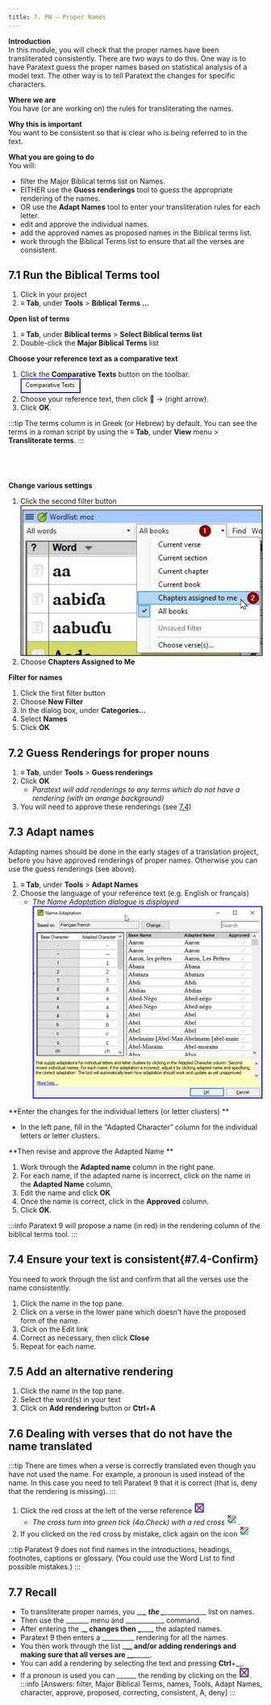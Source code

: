 ```yaml
---
title: 7. PN – Proper Names
---
```

**Introduction**  
In this module, you will check that the proper names have been transliterated consistently. There are two ways to do this. One way is to have Paratext guess the proper names based on statistical analysis of a model text. The other way is to tell Paratext the changes for specific characters.

**Where we are**  
You have (or are working on) the rules for transliterating the names.

**Why this is important**  
You want to be consistent so that is clear who is being referred to in the text.

**What you are going to do**  
You will:

-  filter the Major Biblical terms list on Names.
-  EITHER use the **Guess renderings** tool to guess the appropriate rendering of the names.
-  OR use the **Adapt Names** tool to enter your transliteration rules for each letter.
-  edit and approve the individual names.
-  add the approved names as proposed names in the Biblical terms list.
-  work through the Biblical Terms list to ensure that all the verses are consistent.

## 7.1 Run the Biblical Terms tool
1.  Click in your project
1.  **≡ Tab**, under **Tools** \> **Biblical Terms …**

**Open list of terms**
1.  **≡ Tab**, under **Biblical terms** \> **Select Biblical terms list**
1.  Double-click the **Major Biblical Terms** list

**Choose your reference text as a comparative text**
1.  Click the **Comparative Texts** button on the toolbar.  
    ![](../media/a8aaefe50d587f11eecaed376d9ac678.png)  
1.  Choose your reference text, then click **** → (right arrow).
1.  Click **OK**.

:::tip
The terms column is in Greek (or Hebrew) by default. You can see the terms in a roman script by using the **≡ Tab**, under **View** menu \> **Transliterate terms**.
:::

 
-----


**Change various settings**
1.  Click the second filter button  
    ![](../media/acfeacca31ac78c92cba3987051ae756.png)
1.  Choose **Chapters Assigned to Me**

**Filter for names**
1.  Click the first filter button
1.  Choose **New Filter** 
1.  In the dialog box, under **Categories…**
1.  Select **Names**
1.  Click **OK**

## 7.2 Guess Renderings for proper nouns
1.  **≡ Tab**, under **Tools** \> **Guess renderings**
1.  Click **OK**  
     -  *Paratext will add renderings to any terms which do not have a rendering (with an orange background)*
1.  You will need to approve these renderings (see [7.4](#7.4-Confirm))

## 7.3 Adapt names
Adapting names should be done in the early stages of a translation project, before you have approved renderings of proper names. Otherwise you can use the guess renderings (see above).

1.  **≡ Tab**, under **Tools** \> **Adapt Names**
1.  Choose the language of your reference text (e.g. English or français)  
     -  *The Name Adaptation dialogue is displayed*  
    ![](../media/f559dca6241f7ff8e50dcdda31fc57d3.png)

**Enter the changes for the individual letters (or letter clusters)  **
-  In the left pane, fill in the “Adapted Character” column for the individual letters or letter clusters.

**Then revise and approve the Adapted Name  **
1.  Work through the **Adapted name** column in the right pane.
1.  For each name, if the adapted name is incorrect, click on the name in the **Adapted Name** column,
1.  Edit the name and click **OK**
1.  Once the name is correct, click in the **Approved** column.
1.  Click **OK**.

:::info
Paratext 9 will propose a name (in red) in the rendering column of the biblical terms tool.
:::

## 7.4 Ensure your text is consistent{#7.4-Confirm}
You need to work through the list and confirm that all the verses use the name consistently.

1.  Click the name in the top pane.
1.  Click on a verse in the lower pane which doesn’t have the proposed form of the name.
1.  Click on the Edit link
1.  Correct as necessary, then click **Close**
1.  Repeat for each name.

## 7.5 Add an alternative rendering
1.  Click the name in the top pane.
1.  Select the word(s) in your text
1.  Click on **Add rendering** button or **Ctrl**+**A**
 
## 7.6 Dealing with verses that do not have the name translated
:::tip
There are times when a verse is correctly translated even though you have not used the name. For example, a pronoun is used instead of the name. In this case you need to tell Paratext 9 that it is correct (that is, deny that the rendering is missing).
:::

1.  Click the red cross at the left of the verse reference ![](../media/d2b0c7085089d46864b055b505a45c4c.png)
     -  *The cross turn into green tick (4a.Check) with a red cross* ![](../media/c0ca01f9c039fbd52e02913fb69657db.png).  
1.  If you clicked on the red cross by mistake, click again on the icon ![](../media/c0ca01f9c039fbd52e02913fb69657db.png)

:::tip
Paratext 9 does not find names in the introductions, headings, footnotes, captions or glossary. (You could use the Word List to find possible mistakes.)
:::

## 7.7 Recall
-  To transliterate proper names, you \__\_**\_ the \_**\_____________\_ list on names.
-  Then use the \______\_ menu and \___________\_ command.
-  After entering the \_**\_ changes then \_**\___\_ the adapted names.
-  Paratext 9 then enters a \_________\_ rendering for all the names.
-  You then work through the list \_______\_**\_ and/or adding renderings and making sure that all verses are \_**\____________.
-  You can add a rendering by selecting the text and pressing **Ctrl**+__.
-  If a pronoun is used you can \_____\_ the rending by clicking on the ![](../media/d2b0c7085089d46864b055b505a45c4c.png).
:::info
[Answers: filter, Major Biblical Terms, names, Tools, Adapt Names, character, approve, proposed, correcting, consistent, A, deny]
:::